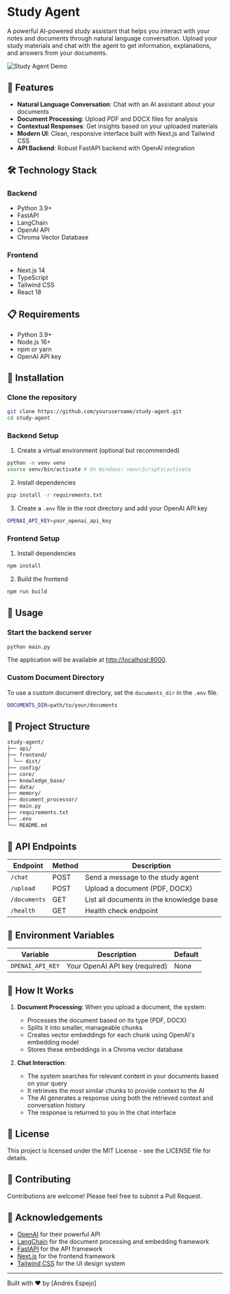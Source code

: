 # Study Agent

A powerful AI-powered study assistant that helps you interact with your notes and documents through natural language conversation. Upload your study materials and chat with the agent to get information, explanations, and answers from your documents.

![Study Agent Demo](https://via.placeholder.com/800x400?text=Study+Agent+Demo)

## 🚀 Features

- **Natural Language Conversation**: Chat with an AI assistant about your documents
- **Document Processing**: Upload PDF and DOCX files for analysis
- **Contextual Responses**: Get insights based on your uploaded materials
- **Modern UI**: Clean, responsive interface built with Next.js and Tailwind CSS
- **API Backend**: Robust FastAPI backend with OpenAI integration

## 🛠️ Technology Stack

### Backend

- Python 3.9+
- FastAPI
- LangChain
- OpenAI API
- Chroma Vector Database

### Frontend

- Next.js 14
- TypeScript
- Tailwind CSS
- React 18

## 📋 Requirements

- Python 3.9+
- Node.js 16+
- npm or yarn
- OpenAI API key

## 🔧 Installation

### Clone the repository

```bash
git clone https://github.com/yourusername/study-agent.git
cd study-agent
```

### Backend Setup

1. Create a virtual environment (optional but recommended)

```bash
python -m venv venv
source venv/bin/activate # On Windows: venv\Scripts\activate
```

2. Install dependencies

```bash
pip install -r requirements.txt
```

3. Create a `.env` file in the root directory and add your OpenAI API key

```bash
OPENAI_API_KEY=your_openai_api_key
```

### Frontend Setup

1. Install dependencies

```bash
npm install
```

2. Build the frontend

```bash
npm run build
```

## 🚀 Usage

### Start the backend server

```bash
python main.py
```

The application will be available at [http://localhost:8000](http://localhost:8000).

### Custom Document Directory

To use a custom document directory, set the `documents_dir` in the `.env` file.

```bash
DOCUMENTS_DIR=path/to/your/documents
```

## 📁 Project Structure

```bash
study-agent/
├── api/
├── frontend/
│ └── dist/
├── config/
├── core/
├── knowledge_base/
├── data/
├── memory/
├── document_processor/
├── main.py
├── requirements.txt
├── .env
└── README.md
```

## 🔌 API Endpoints

| Endpoint     | Method | Description                              |
| ------------ | ------ | ---------------------------------------- |
| `/chat`      | POST   | Send a message to the study agent        |
| `/upload`    | POST   | Upload a document (PDF, DOCX)            |
| `/documents` | GET    | List all documents in the knowledge base |
| `/health`    | GET    | Health check endpoint                    |

## 🔐 Environment Variables

| Variable         | Description                    | Default |
| ---------------- | ------------------------------ | ------- |
| `OPENAI_API_KEY` | Your OpenAI API key (required) | None    |

## 🔄 How It Works

1. **Document Processing**: When you upload a document, the system:

   - Processes the document based on its type (PDF, DOCX)
   - Splits it into smaller, manageable chunks
   - Creates vector embeddings for each chunk using OpenAI's embedding model
   - Stores these embeddings in a Chroma vector database

2. **Chat Interaction**:
   - The system searches for relevant content in your documents based on your query
   - It retrieves the most similar chunks to provide context to the AI
   - The AI generates a response using both the retrieved context and conversation history
   - The response is returned to you in the chat interface

## 📝 License

This project is licensed under the MIT License - see the LICENSE file for details.

## 🤝 Contributing

Contributions are welcome! Please feel free to submit a Pull Request.

## 🙏 Acknowledgements

- [OpenAI](https://openai.com/) for their powerful API
- [LangChain](https://langchain.com/) for the document processing and embedding framework
- [FastAPI](https://fastapi.tiangolo.com/) for the API framework
- [Next.js](https://nextjs.org/) for the frontend framework
- [Tailwind CSS](https://tailwindcss.com/) for the UI design system

---

Built with ❤️ by [Andrés Espejo]
